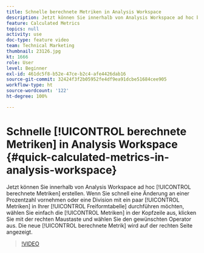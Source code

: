 ```yaml
---
title: Schnelle berechnete Metriken in Analysis Workspace
description: Jetzt können Sie innerhalb von Analysis Workspace ad hoc berechnete Metriken erstellen.  Wenn Sie schnell eine Änderung an einer Prozentzahl vornehmen oder eine Division mit ein paar Metriken in Ihrer Freiformtabelle durchführen möchten, wählen Sie einfach die Metriken in der Kopfzeile aus, klicken Sie mit der rechten Maustaste und wählen Sie den gewünschten Operator aus.  Die neue berechnete Metrik wird auf der rechten Seite angezeigt.
feature: Calculated Metrics
topics: null
activity: use
doc-type: feature video
team: Technical Marketing
thumbnail: 23126.jpg
kt: 1666
role: User
level: Beginner
exl-id: 461dc5f8-b52e-47ce-b2c4-afe4426dab16
source-git-commit: 32424f3f2b05952fe4df9ea91dcbe51684cee905
workflow-type: ht
source-wordcount: '122'
ht-degree: 100%

---
```


# Schnelle [!UICONTROL berechnete Metriken] in Analysis Workspace {#quick-calculated-metrics-in-analysis-workspace}

Jetzt können Sie innerhalb von Analysis Workspace ad hoc [!UICONTROL berechnete Metriken] erstellen.  Wenn Sie schnell eine Änderung an einer Prozentzahl vornehmen oder eine Division mit ein paar [!UICONTROL Metriken] in Ihrer [!UICONTROL Freiformtabelle] durchführen möchten, wählen Sie einfach die [!UICONTROL Metriken] in der Kopfzeile aus, klicken Sie mit der rechten Maustaste und wählen Sie den gewünschten Operator aus.  Die neue [!UICONTROL berechnete Metrik] wird auf der rechten Seite angezeigt.

>[!VIDEO](https://video.tv.adobe.com/v/23126/?quality=12)
